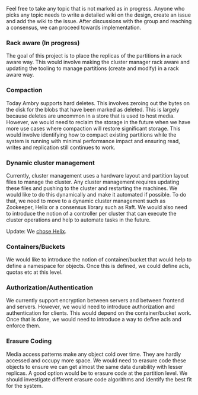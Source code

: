 Feel free to take any topic that is not marked as in progress. Anyone who picks any topic needs to write a detailed wiki on the design, create an issue and add the wiki to the issue. After discussions with the group and reaching a consensus, we can proceed towards implementation.

### Rack aware (In progress)
The goal of this project is to place the replicas of the partitions in a rack aware way. This would involve making the cluster manager rack aware and updating the tooling to manage partitions (create and modify) in a rack aware way.

### Compaction
Today Ambry supports hard deletes. This involves zeroing out the bytes on the disk for the blobs that have been marked as deleted. This is largely because deletes are uncommon in a store that is used to host media. However, we would need to reclaim the storage in the future when we have more use cases where compaction will restore significant storage. This would involve identifying how to compact existing partitions while the system is running with minimal performance impact and ensuring read, writes and replication still continues to work.

### Dynamic cluster management
Currently, cluster management uses a hardware layout and partition layout files to manage the cluster. Any cluster management requires updating these files and pushing to the cluster and restarting the machines. We would like to do this dynamically and make it automated if possible. To do that, we need to move to a dynamic cluster management such as Zookeeper, Helix or a consensus library such as Raft. We would also need to introduce the notion of a controller per cluster that can execute the cluster operations and help to automate tasks in the future.

Update: We [chose Helix](https://docs.google.com/document/d/1gMweKKzpgcGciXzhNpjI3gf9973QhkZoYA6YkUhaFvU/edit?usp=sharing).

### Containers/Buckets
We would like to introduce the notion of container/bucket that would help to define a namespace for objects. Once this is defined, we could define acls, quotas etc at this level.

### Authorization/Authentication
We currently support encryption between servers and between frontend and servers. However, we would need to introduce authorization and authentication for clients. This would depend on the container/bucket work. Once that is done, we would need to introduce a way to define acls and enforce them.

### Erasure Coding
Media access patterns make any object cold over time. They are hardly accessed and occupy more space. We would need to erasure code these objects to ensure we can get almost the same data durability with lesser replicas. A good option would be to erasure code at the partition level. We should investigate different erasure code algorithms and identify the best fit for the system.